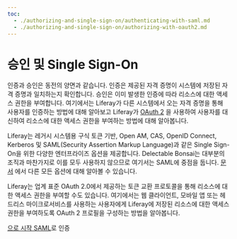 ```yaml
---
toc:
  - ./authorizing-and-single-sign-on/authenticating-with-saml.md
  - ./authorizing-and-single-sign-on/authorizing-with-oauth2.md
---
```

# 승인 및 Single Sign-On

인증과 승인은 동전의 양면과 같습니다. 인증은 제공된 자격 증명이 시스템에 저장된 자격 증명과 일치하는지 확인합니다. 승인은 이미 발생한 인증에 따라 리소스에 대한 액세스 권한을 부여합니다. 여기에서는 Liferay가 다른 시스템에서 오는 자격 증명을 통해 사용자를 인증하는 방법에 대해 알아보고 Liferay가 [OAuth 2](https://oauth.net/2/) 을 사용하여 사용자를 대신하여 리소스에 대한 액세스 권한을 부여하는 방법에 대해 알아봅니다.

Liferay는 레거시 시스템용 구식 토큰 기반, Open AM, CAS, OpenID Connect, Kerberos 및 SAML(Security Assertion Markup Language)과 같은 Single Sign-On을 위한 다양한 엔터프라이즈 옵션을 제공합니다. Delectable Bonsai는 대부분의 조직과 마찬가지로 이를 모두 사용하지 않으므로 여기서는 SAML에 중점을 둡니다. [문서](https://learn.liferay.com/w/dxp/installation-and-upgrades/securing-liferay/configuring-sso) 에서 다른 모든 옵션에 대해 알아볼 수 있습니다.

Liferay는 업계 표준 OAuth 2.0에서 제공하는 토큰 교환 프로토콜을 통해 리소스에 대한 액세스 권한을 부여할 수도 있습니다. 여기에서는 웹 클라이언트, 모바일 앱 또는 헤드리스 마이크로서비스를 사용하는 사용자에게 Liferay에 저장된 리소스에 대한 액세스 권한을 부여하도록 OAuth 2 프로필을 구성하는 방법을 알아봅니다.

[으로 시작 SAML](./authorizing-and-single-sign-on/authenticating-with-saml.md)로 인증
